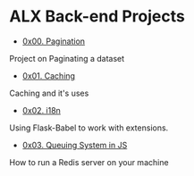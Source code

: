 # ALX Back-end Projects

- [0x00. Pagination](./0x00-pagination)

Project on Paginating a dataset

- [0x01. Caching](./0x01-caching)

Caching and it's uses

- [0x02. i18n](./0x02-i18n)

Using Flask-Babel to work with extensions.

- [0x03. Queuing System in JS](./0x03-queuing_system_in_js)

How to run a Redis server on your machine
